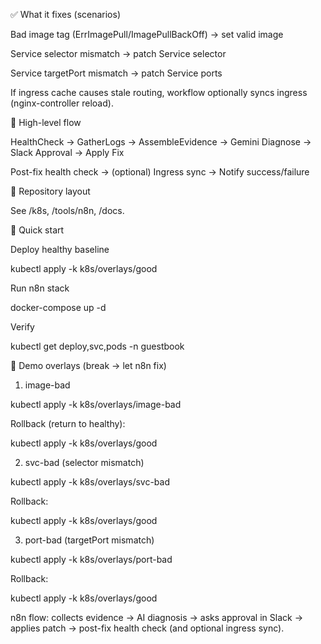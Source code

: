✅ What it fixes (scenarios)

Bad image tag (ErrImagePull/ImagePullBackOff) → set valid image

Service selector mismatch → patch Service selector

Service targetPort mismatch → patch Service ports

If ingress cache causes stale routing, workflow optionally syncs ingress (nginx-controller reload).

🔁 High-level flow

HealthCheck → GatherLogs → AssembleEvidence → Gemini Diagnose → Slack Approval → Apply Fix

Post-fix health check → (optional) Ingress sync → Notify success/failure

📂 Repository layout

See /k8s, /tools/n8n, /docs.

🚀 Quick start

Deploy healthy baseline

kubectl apply -k k8s/overlays/good


Run n8n stack

docker-compose up -d
 
Verify

kubectl get deploy,svc,pods -n guestbook

🧪 Demo overlays (break → let n8n fix)

1) image-bad

kubectl apply -k k8s/overlays/image-bad


Rollback (return to healthy):

kubectl apply -k k8s/overlays/good


2) svc-bad (selector mismatch)

kubectl apply -k k8s/overlays/svc-bad


Rollback:

kubectl apply -k k8s/overlays/good


3) port-bad (targetPort mismatch)

kubectl apply -k k8s/overlays/port-bad


Rollback:

kubectl apply -k k8s/overlays/good


n8n flow: collects evidence → AI diagnosis → asks approval in Slack → applies patch → post-fix health check (and optional ingress sync).

